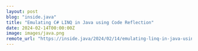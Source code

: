 ```yaml
---
layout: post
blog: "inside.java"
title: "Emulating C# LINQ in Java using Code Reflection"
date: 2024-02-14T00:00:00Z
image: images/java.png
remote_url: "https://inside.java/2024/02/14/emulating-linq-in-java-using-code-reflection/"
---
```

